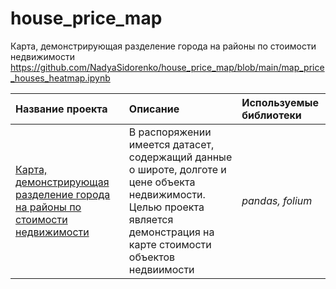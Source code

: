 # house_price_map
 Карта, демонстрирующая разделение города на районы по стоимости недвижимости
https://github.com/NadyaSidorenko/house_price_map/blob/main/map_price_houses_heatmap.ipynb
 
| Название проекта | Описание | Используемые библиотеки | 
| :---------------------- | :---------------------- | :---------------------- |
| [Карта, демонстрирующая разделение города на районы по стоимости недвижимости](https://github.com/NadyaSidorenko/house_price_map.git) | В распоряжении имеется датасет, содержащий данные о широте, долготе и цене объекта недвижимости. Целью проекта является демонстрация на карте стоимости объектов недвиимости | *pandas, folium* |


